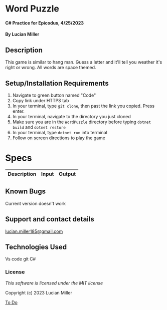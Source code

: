# Word Puzzle

#### C# Practice for Epicodus, 4/25/2023

#### By Lucian Miller

## Description
This game is similar to hang man. Guess a letter and it'll tell you weather it's right or wrong. All words are space themed.

## Setup/Installation Requirements
<!-- Dan's Approach, Start at GitHub Page and walk through step steps of downloading and starting up -->
1.  Navigate to green button named "Code"
2.  Copy link under HTTPS tab
3.  In your terminal, type `git clone`, then past the link you copied. Press enter.
4.  In your terminal, navigate to the directory you just cloned
5.  Make sure you are in the `WordPuzzle` directory before typing `dotnet build` and `dotnet restore`
6.  In your terminal, type `dotnet run` into terminal
7.  Follow on screen directions to play the game


# Specs

|Description|Input|Output
|:--:|:--:|:--:|

## Known Bugs

Current version doesn't work

## Support and contact details

lucian.miller185@gmail.com

## Technologies Used

Vs code
git
C#

### License

*This software is licensed under the MIT license*

Copyright (c) 2023 Lucian Miller


[To Do](todo.md/)